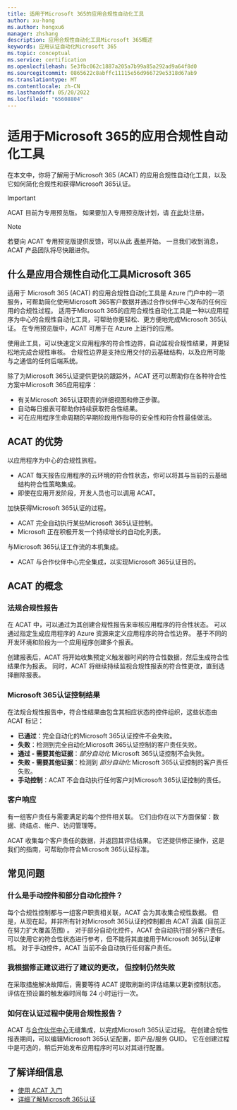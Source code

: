```yaml
---
title: 适用于Microsoft 365的应用合规性自动化工具
author: xu-hong
ms.author: hongxu6
manager: zhshang
description: 应用合规性自动化工具Microsoft 365概述
keywords: 应用认证自动化Microsoft 365
ms.topic: conceptual
ms.service: certification
ms.openlocfilehash: 5e3fbc062c1887a205a7b99a85a292ad9a64f8d0
ms.sourcegitcommit: 0865622c8abffc11115e56d966729e5318d67ab9
ms.translationtype: MT
ms.contentlocale: zh-CN
ms.lasthandoff: 05/20/2022
ms.locfileid: "65608804"
---
```

# <a name="app-compliance-automation-tool-for-microsoft-365"></a>适用于Microsoft 365的应用合规性自动化工具
在本文中，你将了解用于Microsoft 365 (ACAT) 的应用合规性自动化工具，以及它如何简化合规性和获得Microsoft 365认证。

> [!IMPORTANT]
> ACAT 目前为专用预览版。 如果要加入专用预览版计划，请 [在此](https://aka.ms/acat/private/signup)处注册。

> [!NOTE]
> 若要向 ACAT 专用预览版提供反馈，可以从此 [表单](https://aka.ms/acat/feedback)开始。 一旦我们收到消息，ACAT 产品团队将尽快跟进你。 

## <a name="what-is-app-compliance-automation-tool-for-microsoft-365"></a>什么是应用合规性自动化工具Microsoft 365
适用于 Microsoft 365 (ACAT) 的应用合规性自动化工具是 Azure 门户中的一项服务，可帮助简化使用Microsoft 365客户数据并通过合作伙伴中心发布的任何应用的合规性过程。 适用于Microsoft 365的应用合规性自动化工具是一种以应用程序为中心的合规性自动化工具，可帮助你更轻松、更方便地完成Microsoft 365认证。 在专用预览版中，ACAT 可用于在 Azure 上运行的应用。

使用此工具，可以快速定义应用程序的符合性边界，自动监视合规性结果，并更轻松地完成合规性审核。 合规性边界是支持应用交付的云基础结构，以及应用可能与之通信的任何后端系统。

除了为Microsoft 365认证提供更快的跟踪外，ACAT 还可以帮助你在各种符合性方案中Microsoft 365应用程序：

- 有关Microsoft 365认证职责的详细视图和修正步骤。
- 自动每日报表可帮助你持续获取符合性结果。
- 可在应用程序生命周期的早期阶段用作指导的安全性和符合性最佳做法。

## <a name="benefits-of-acat"></a>ACAT 的优势
以应用程序为中心的合规性旅程。
- ACAT 每天报告应用程序的云环境的符合性状态，你可以将其与当前的云基础结构符合性策略集成。
- 即使在应用开发阶段，开发人员也可以调用 ACAT。

加快获得Microsoft 365认证的过程。
- ACAT 完全自动执行某些Microsoft 365认证控制。
- Microsoft 正在积极开发一个持续增长的自动化列表。

与Microsoft 365认证工作流的本机集成。
- ACAT 与合作伙伴中心完全集成，以实现Microsoft 365认证目的。

## <a name="concepts-of-acat"></a>ACAT 的概念
### <a name="regulatory-compliance-report"></a>法规合规性报告 
在 ACAT 中，可以通过为其创建合规性报告来审核应用程序的符合性状态。 可以通过指定生成应用程序的 Azure 资源来定义应用程序的符合性边界。 基于不同的开发环境和阶段为一个应用程序创建多个报表。

创建报表后，ACAT 将开始收集预定义触发器时间的符合性数据，然后生成符合性结果作为报表。 同时，ACAT 将继续持续监视合规性报表的符合性更改，直到选择删除报表。

### <a name="microsoft-365-certification-control-results"></a>Microsoft 365认证控制结果
在法规合规性报告中，符合性结果由包含其相应状态的控件组织，这些状态由 ACAT 标记：
- **已通过**：完全自动化的Microsoft 365认证控件不会失败。
- **失败**：检测到完全自动化Microsoft 365认证控制的客户责任失败。
- **通过 - 需要其他证据**：*部分自动化* Microsoft 365认证控制不会失败。
- **失败 - 需要其他证据**：检测到 *部分自动化* Microsoft 365认证控制的客户责任失败。
- **手动控制**：ACAT 不会自动执行任何客户对Microsoft 365认证控制的责任。

### <a name="customer-responsibility"></a>客户响应
有一组客户责任与需要满足的每个控件相关联。 它们由你在以下方面保留：数据、终结点、帐户、访问管理等。

ACAT 收集每个客户责任的数据，并返回其评估结果。 它还提供修正操作，这是我们的指南，可帮助你符合Microsoft 365认证标准。


## <a name="faq"></a>常见问题
### <a name="what-are-manual-controls-and-partially-automated-controls"></a>什么是手动控件和部分自动化控件？
每个合规性控制都与一组客户职责相关联，ACAT 会为其收集合规性数据。 但是，从现在起，并非所有针对Microsoft 365认证的控制都由 ACAT 涵盖 (目前正在努力扩大覆盖范围) 。 对于部分自动化控件，ACAT 会自动执行部分客户责任。 可以使用它的符合性状态进行参考，但不能将其直接用于Microsoft 365认证审核。 对于手动控件，ACAT 当前不会自动执行任何客户责任。

### <a name="i-made-the-suggested-changes-base-on-the-remediation-suggestion-yet-the-control-is-still-failing"></a>我根据修正建议进行了建议的更改， 但控制仍然失败
在采取措施解决故障后，需要等待 ACAT 提取刷新的评估结果以更新控制状态。 评估在预设置的触发器时间每 24 小时运行一次。

### <a name="how-is-the-compliance-report-used-in-the-certification-process"></a>如何在认证过程中使用合规性报告？
ACAT 与[合作伙伴中心](https://partner.microsoft.com/dashboard)无缝集成，以完成Microsoft 365认证过程。 在创建合规性报表期间，可以编辑Microsoft 365认证配置，即产品/服务 GUID。 它在创建过程中是可选的，稍后开始发布应用程序时可以对其进行配置。

## <a name="learn-more"></a>了解详细信息

* [使用 ACAT 入门](https://aka.ms/acat/getstarted)
* [详细了解Microsoft 365认证](https://aka.ms/acat/m365cert)
